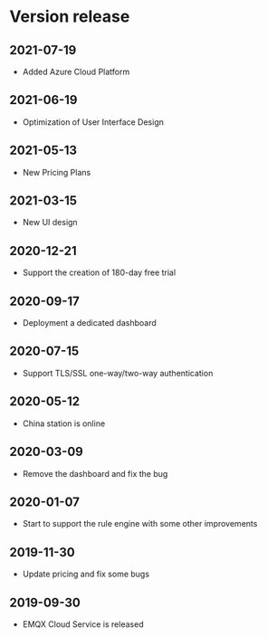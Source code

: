 # Version release

## 2021-07-19
* Added Azure Cloud Platform

## 2021-06-19
* Optimization of User Interface Design 

## 2021-05-13
* New Pricing Plans

## 2021-03-15
* New UI design

## 2020-12-21
* Support the creation of 180-day free trial

## 2020-09-17
* Deployment a dedicated dashboard

## 2020-07-15

* Support TLS/SSL one-way/two-way authentication

## 2020-05-12

* China station is online

## 2020-03-09

* Remove the dashboard and fix the bug

## 2020-01-07

* Start to support the rule engine with some other improvements

## 2019-11-30

* Update pricing and fix some bugs

## 2019-09-30

* EMQX Cloud Service is released
